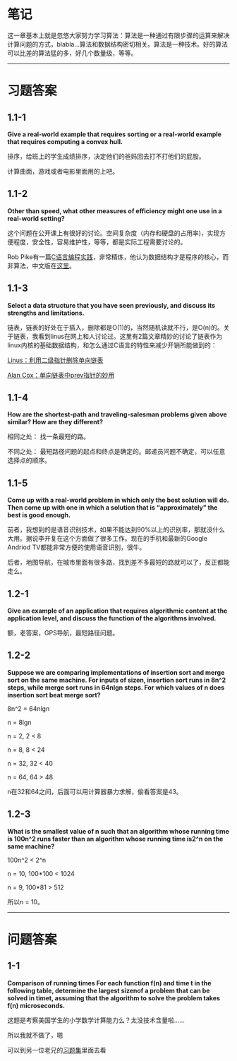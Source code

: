 笔记
===

这一章基本上就是忽悠大家努力学习算法：算法是一种通过有限步骤的运算来解决计算问题的方式，blabla...算法和数据结构密切相关。算法是一种技术。好的算法可以比差的算法猛的多，好几个数量级，等等。

***

习题答案
===
1.1-1 
---
**Give a real-world example that requires sorting or a real-world example that requires computing a convex hull.**

排序，给班上的学生成绩排序，决定他们的爸妈回去打不打他们的屁股。

计算曲面，游戏或者电影里面用的上吧。

1.1-2
---
**Other than speed, what other measures of efficiency might one use in a real-world setting?**

这个问题在公开课上有很好的讨论。空间复杂度（内存和硬盘的占用率)，实现方便程度，安全性，容易维护性，等等，都是实际工程需要讨论的。

Rob Pike有一篇[C语言编程实践]((http://www.lysator.liu.se/c/pikestyle.html))，非常精炼，他认为数据结构才是程序的核心，而非算法，中文版在[这里](http://www.cppblog.com/leetaolion/archive/2008/02/29/43429.aspx)。

1.1-3
---
**Select a data structure that you have seen previously, and discuss its strengths and limitations.**

链表，链表的好处在于插入，删除都是O(1)的，当然随机读就不行，是O(n)的。关于链表，我看到linus在网上和人讨论过。这里有2篇文章精妙的讨论了链表作为linux内核的基础数据结构，和怎么通过C语言的特性来减少开销所能做到的：

[Linus：利用二级指针删除单向链表](http://coolshell.cn/articles/8990.html)

[Alan Cox：单向链表中prev指针的妙用](http://coolshell.cn/articles/9859.html)

1.1-4
---
**How are the shortest-path and traveling-salesman problems given above similar? How are they different?**

相同之处： 找一条最短的路。

不同之处： 最短路径问题的起点和终点是确定的。邮递员问题不确定，可以任意选择点的顺序。

1.1-5
---
**Come up with a real-world problem in which only the best solution will do. Then come up with one in which a solution that is “approximately” the best is good enough.**

前者，我想到的是语音识别技术，如果不能达到90%以上的识别率，那就没什么大用。据说李开复在这个方面做了很多工作。现在的手机和最新的Google Andriod TV都能非常方便的使用语音识别，很牛。

后者，地图导航，在城市里面有很多路，找到差不多最短的路就可以了，反正都能走么。

1.2-1
---
**Give an example of an application that requires algorithmic content at the application level, and discuss the function of the algorithms involved.**

额，老答案，GPS导航，最短路径问题。

1.2-2
---
**Suppose we are comparing implementations of insertion sort and merge sort on the same machine. For inputs of sizen, insertion sort runs in 8n^2
steps, while merge sort runs in 64nlgn steps. For which values of n does insertion sort beat merge sort?**

8n^2 = 64nlgn

n = 8lgn

n = 2, 2 < 8

n = 8, 8 < 24

n = 32, 32 < 40

n = 64, 64 > 48

n在32和64之间，后面可以用计算器暴力求解，偷看答案是43。

1.2-3
---
**What is the smallest value of n such that an algorithm whose running time is 100n^2 runs faster than an algorithm whose running time is2^n on the same machine?**

100n^2 < 2^n

n = 10, 100\*100 < 1024

n = 9, 100\*81 > 512

所以n = 10。

***

问题答案
===
1-1
---
**Comparison of running times For each function f(n) and time t in the following table, determine the largest sizenof a problem that can be solved in timet, assuming that the algorithm to solve the problem takes f(n) microseconds.**

这题是考察美国学生的小学数学计算能力么？太没技术含量啦……

所以我就不做了，嗯

可以到另一位老兄的[习题集](https://github.com/yinyanghu/CLRS-Solutions/tree/master/chapter1)里面去看
